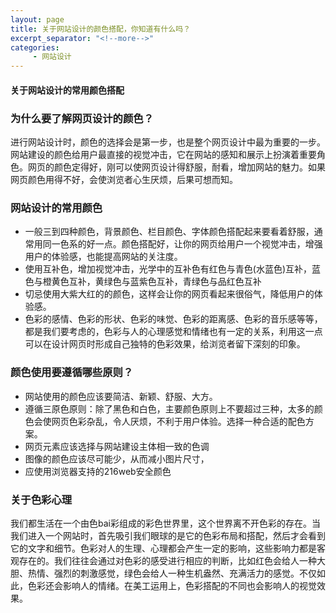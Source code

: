 ```yaml
---
layout: page
title: 关于网站设计的颜色搭配，你知道有什么吗？
excerpt_separator: "<!--more-->"
categories:
     - 网站设计
---
```

#### 关于网站设计的常用颜色搭配
<!--more-->

### 为什么要了解网页设计的颜色？
进行网站设计时，颜色的选择会是第一步，也是整个网页设计中最为重要的一步。网站建设的颜色给用户最直接的视觉冲击，它在网站的感知和展示上扮演着重要角色。网页的颜色定得好，刚可以使网页设计得舒服，耐看，增加网站的魅力。如果网页颜色用得不好，会使浏览者心生厌烦，后果可想而知。

### 网站设计的常用颜色
- 一般三到四种颜色，背景颜色、栏目颜色、字体颜色搭配起来要看着舒服，通常用同一色系的好一点。颜色搭配好，让你的网页给用户一个视觉冲击，增强用户的体验感，也能提高网站的关注度。
- 使用互补色，增加视觉冲击，光学中的互补色有红色与青色(水蓝色)互补，蓝色与橙黄色互补，黄绿色与蓝紫色互补，青绿色与品红色互补
- 切忌使用大紫大红的的颜色，这样会让你的网页看起来很俗气，降低用户的体验感。
- 色彩的感情、色彩的形状、色彩的味觉、色彩的距离感、色彩的音乐感等等，都是我们要考虑的，色彩与人的心理感觉和情绪也有一定的关系，利用这一点可以在设计网页时形成自己独特的色彩效果，给浏览者留下深刻的印象。

### 颜色使用要遵循哪些原则？
- 网站使用的颜色应该要简洁、新颖、舒服、大方。
- 遵循三原色原则：除了黑色和白色，主要颜色原则上不要超过三种，太多的颜色会使网页色彩杂乱，令人厌烦，不利于用户体验。选择一种合适的配色方案。
- 网页元素应该选择与网站建设主体相一致的色调
- 图像的颜色应该尽可能少，从而减小图片尺寸，
- 应使用浏览器支持的216web安全颜色

### 关于色彩心理
我们都生活在一个由色bai彩组成的彩色世界里，这个世界离不开色彩的存在。当我们进入一个网站时，首先吸引我们眼球的是它的色彩布局和搭配，然后才会看到它的文字和细节。色彩对人的生理、心理都会产生一定的影响，这些影响力都是客观存在的。我们往往会通过对色彩的感受进行相应的判断，比如红色会给人一种大胆、热情、强烈的刺激感觉，绿色会给人一种生机盎然、充满活力的感觉。不仅如此，色彩还会影响人的情绪。在美工运用上，色彩搭配的不同也会影响人的视觉效果。
